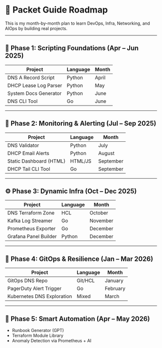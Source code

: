 # 📅 Packet Guide Roadmap

This is my month-by-month plan to learn DevOps, Infra, Networking, and AIOps by building real projects.

---

## 🌱 Phase 1: Scripting Foundations (Apr – Jun 2025)

| Project               | Language | Month |
| --------------------- | -------- | ----- |
| DNS A Record Script   | Python   | April |
| DHCP Lease Log Parser | Python   | May   |
| System Docs Generator | Python   | June  |
| DNS CLI Tool          | Go       | June  |

---

## 🔁 Phase 2: Monitoring & Alerting (Jul – Sep 2025)

| Project                 | Language | Month     |
| ----------------------- | -------- | --------- |
| DNS Validator           | Python   | July      |
| DHCP Email Alerts       | Python   | August    |
| Static Dashboard (HTML) | HTML/JS  | September |
| DHCP Tail CLI Tool      | Go       | September |

---

## ⚙️ Phase 3: Dynamic Infra (Oct – Dec 2025)

| Project               | Language | Month    |
| --------------------- | -------- | -------- |
| DNS Terraform Zone    | HCL      | October  |
| Kafka Log Streamer    | Go       | November |
| Prometheus Exporter   | Go       | December |
| Grafana Panel Builder | Python   | December |

---

## 🔄 Phase 4: GitOps & Resilience (Jan – Mar 2026)

| Project                    | Language | Month    |
| -------------------------- | -------- | -------- |
| GitOps DNS Repo            | Git/HCL  | January  |
| PagerDuty Alert Trigger    | Go       | February |
| Kubernetes DNS Exploration | Mixed    | March    |

---

## 🧠 Phase 5: Smart Automation (Apr – May 2026)

- Runbook Generator (GPT)
- Terraform Module Library
- Anomaly Detection via Prometheus + AI
